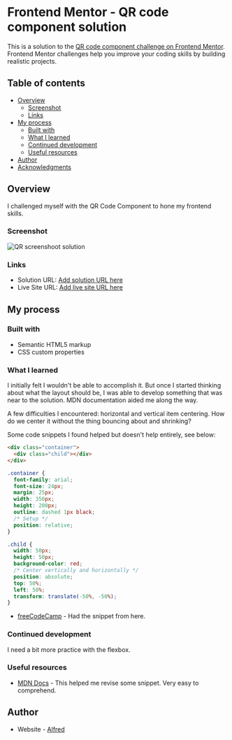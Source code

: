 # Frontend Mentor - QR code component solution

This is a solution to the [QR code component challenge on Frontend Mentor](https://www.frontendmentor.io/challenges/qr-code-component-iux_sIO_H). Frontend Mentor challenges help you improve your coding skills by building realistic projects. 

## Table of contents

- [Overview](#overview)
  - [Screenshot](#screenshot)
  - [Links](#links)
- [My process](#my-process)
  - [Built with](#built-with)
  - [What I learned](#what-i-learned)
  - [Continued development](#continued-development)
  - [Useful resources](#useful-resources)
- [Author](#author)
- [Acknowledgments](#acknowledgments)



## Overview
I challenged myself with the QR Code Component to hone my frontend skills.

### Screenshot

![QR screenshoot solution](https://github.com/01Alfred/QR-code-component/blob/main/images/QR%20screenshot%20solution.png?raw=true)



### Links

- Solution URL: [Add solution URL here](https://your-solution-url.com)
- Live Site URL: [Add live site URL here](https://your-live-site-url.com)

## My process

### Built with

- Semantic HTML5 markup
- CSS custom properties



### What I learned

I initially felt I wouldn't be able to accomplish it. But once I started thinking about what the layout should be, I was able to develop something that was near to the solution.
MDN documentation aided me along the way.

A few difficulties I encountered: horizontal and vertical item centering.
How do we center it without the thing bouncing about and shrinking?

Some code snippets I found helped but doesn't help entirely, see below:

```html
<div class="container">
  <div class="child"></div>
</div>
```
```css
.container {
  font-family: arial;
  font-size: 24px;
  margin: 25px;
  width: 350px;
  height: 200px;
  outline: dashed 1px black;
  /* Setup */
  position: relative;
}

.child {
  width: 50px;
  height: 50px;
  background-color: red;
  /* Center vertically and horizontally */
  position: absolute;
  top: 50%;
  left: 50%;
  transform: translate(-50%, -50%);
}

```
- [freeCodeCamp](https://www.freecodecamp.org/news/how-to-center-anything-with-css-align-a-div-text-and-more/) - Had the snippet from here.



### Continued development

I need a bit more practice with the flexbox.



### Useful resources

- [MDN Docs](https://developer.mozilla.org/en-US/) - This helped me revise some snippet. Very easy to comprehend.



## Author

- Website - [Alfred](http://www.linkedin.com/in/alfred-bonah-b76346223)



